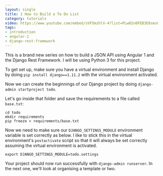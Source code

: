 ```yaml
---
layout: single
title: 1 How to Build a To Do List
category: tutorials
video: https://www.youtube.com/embed/sVF5mzhlV-4?list=PLw02n0FEB3E0smsGO7EcnSqR-PCAWruJC
tags:
- introduction
- angular-1
- django-rest-framework
---
```

This is a brand new series on how to build a JSON API using Angular 1 and the Django Rest Framework. I will be using Python 3 for this project.

To get set up, make sure you have a virtual environment and install Django by doing ``pip install django==1.11.2`` with the virtual environment activated.

Now we can create the beginnings of our Django project by doing ``django-admin startproject todo``.

Let's go inside that folder and save the requirements to a file called ``base.txt``:
``` shell
cd todo
mkdir requirements
pip freeze > requirements/base.txt
```
Now we need to make sure our ``DJANGO_SETTINGS_MODULE`` environment variable is set correctly as below. I like to stick this in the virtual environment's ``postactivate`` script so that it will always be set correctly assuming the virtual environment is activated.
``` shell
export DJANGO_SETTINGS_MODULE=todo.settings
```
Your project should now run successfully with ``django-admin runserver``. In the next one, we'll look at organising a template or two.
